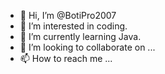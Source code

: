 - 👋 Hi, I’m @BotiPro2007
- 👀 I’m interested in coding.
- 🌱 I’m currently learning Java.
- 💞️ I’m looking to collaborate on ...
- 📫 How to reach me ...

<!---
BotiPro2007/BotiPro2007 is a ✨ special ✨ repository because its `README.md` (this file) appears on your GitHub profile.
You can click the Preview link to take a look at your changes.
--->
